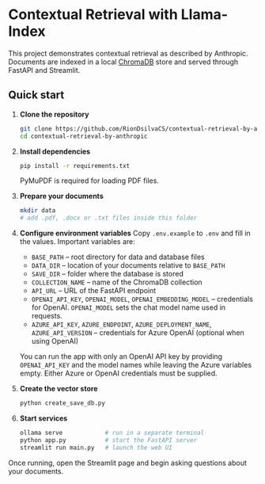 # Contextual Retrieval with Llama-Index

This project demonstrates contextual retrieval as described by Anthropic. Documents are indexed in a local [ChromaDB](https://www.trychroma.com/) store and served through FastAPI and Streamlit.

## Quick start

1. **Clone the repository**
   ```bash
   git clone https://github.com/RionDsilvaCS/contextual-retrieval-by-anthropic.git
   cd contextual-retrieval-by-anthropic
   ```

2. **Install dependencies**
   ```bash
   pip install -r requirements.txt
   ```
   PyMuPDF is required for loading PDF files.

3. **Prepare your documents**
   ```bash
   mkdir data
   # add .pdf, .docx or .txt files inside this folder
   ```

4. **Configure environment variables**
   Copy `.env.example` to `.env` and fill in the values.
   Important variables are:
   - `BASE_PATH` – root directory for data and database files
   - `DATA_DIR` – location of your documents relative to `BASE_PATH`
   - `SAVE_DIR` – folder where the database is stored
   - `COLLECTION_NAME` – name of the ChromaDB collection
   - `API_URL` – URL of the FastAPI endpoint
   - `OPENAI_API_KEY`, `OPENAI_MODEL`, `OPENAI_EMBEDDING_MODEL` – credentials for OpenAI. `OPENAI_MODEL` sets the chat model name used in requests.
   - `AZURE_API_KEY`, `AZURE_ENDPOINT`, `AZURE_DEPLOYMENT_NAME`, `AZURE_API_VERSION` – credentials for Azure OpenAI (optional when using OpenAI)

   You can run the app with only an OpenAI API key by providing `OPENAI_API_KEY` and the model names while leaving the Azure variables empty. Either Azure or OpenAI credentials must be supplied.

5. **Create the vector store**
   ```bash
   python create_save_db.py
   ```

6. **Start services**
   ```bash
   ollama serve            # run in a separate terminal
   python app.py           # start the FastAPI server
   streamlit run main.py   # launch the web UI
   ```

Once running, open the Streamlit page and begin asking questions about your documents.
